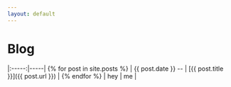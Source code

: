 ```yaml
---
layout: default
---
```


Blog
====

|:-----:|-----|
{% for post in site.posts %}
| {{ post.date }} -- | [{{ post.title }}]({{ post.url }}) |
{% endfor %}
| hey | me |
